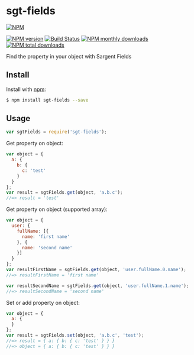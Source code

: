 # sgt-fields

[![NPM](https://nodei.co/npm/sgt-fields.png)](https://nodei.co/npm/sgt-fields/)

[![NPM version](https://img.shields.io/npm/v/sgt-fields.svg?style=flat)](https://www.npmjs.com/package/sgt-fields)
[![Build Status](https://travis-ci.org/rodrigocmoreira/sgt-fields.svg?branch=master)](https://travis-ci.org/rodrigocmoreira/sgt-fields)
[![NPM monthly downloads](https://img.shields.io/npm/dm/sgt-fields.svg?style=flat)](https://www.npmjs.com/package/sgt-fields)
[![NPM total downloads](https://img.shields.io/npm/dt/sgt-fields.svg?style=flat)](https://www.npmjs.com/package/sgt-fields)

Find the property in your object with Sargent Fields

## Install

Install with [npm](https://www.npmjs.com/):

```sh
$ npm install sgt-fields --save
```

## Usage

```js
var sgtFields = require('sgt-fields');
```

Get property on object:

```js
var object = {
  a: {
    b: {
      c: 'test'
    }
  }
};
var result = sgtFields.get(object, 'a.b.c');
//=> result = 'test'
```

Get property on object (supported array):

```js
var object = {
  user: {
    fullName: [{
      name: 'first name'
    }, {
      name: 'second name'
    }]
  }
};
var resultFirstName = sgtFields.get(object, 'user.fullName.0.name');
//=> resultFirstName = 'first name'

var resultSecondName = sgtFields.get(object, 'user.fullName.1.name');
//=> resultSecondName = 'second name'
```

Set or add property on object:

```js
var object = {
  a: {
  }
};
var result = sgtFields.set(object, 'a.b.c', 'test');
//=> result = { a: { b: { c: 'test' } } }
//=> object = { a: { b: { c: 'test' } } }
```
